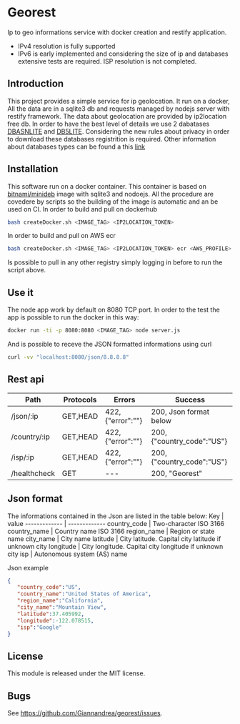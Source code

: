 # Georest
Ip to geo informations service with docker creation and restify application.
- IPv4 resolution is fully supported
- IPv6 is early implemented and considering the size of ip and databases extensive tests are required. ISP resolution is not completed.

## Introduction

This project provides a simple service for ip geolocation.
It run on a docker, All the data are in a sqlite3 db and requests managed by nodejs server with restify framework.
The data about geolocation are provided by ip2location free db. In order to have the best level of details we use 2 dabatases [DBASNLITE](https://lite.ip2location.com/database/ip-asn) and [DB5LITE](https://lite.ip2location.com/database/ip-country-region-city-latitude-longitude).
Considering the new rules about privacy in order to download these databases registrition is required.
Other information about databases types can be found a this [link](https://lite.ip2location.com)

## Installation
This software run on a docker container. This container is based on [bitnami/minideb]() image with sqlite3 and nodoejs. All the procedure are covedere by scripts so the building of the image is automatic and an be used on CI.
In order to build and pull on dockerhub
```bash
bash createDocker.sh <IMAGE_TAG> <IP2LOCATION_TOKEN>
```
In order to build and pull on AWS ecr
```bash
bash createDocker.sh <IMAGE_TAG> <IP2LOCATION_TOKEN> ecr <AWS_PROFILE> <AWS_REGION>
```
Is possible to pull in any other registry simply logging in before to run the script above.

## Use it
The node app work by default on 8080 TCP port. 
In order to the test the app is possible to run the docker in this way:
```bash
docker run -ti -p 8080:8080 <IMAGE_TAG> node server.js
```
And is possible to receve the JSON formatted informations using curl
```bash
curl -vv "localhost:8080/json/8.8.8.8"
```
## Rest api
Path  | Protocols  |  Errors  |  Success
------------- | ------------- | ------------- | -------------   
/json/:ip  | GET,HEAD  | 422, {"error":"<Error message>"}  | 200, Json format below
/country/:ip  | GET,HEAD  | 422, {"error":"<Error message>"}  | 200, {"country_code":"US"}
/isp/:ip  | GET,HEAD  | 422, {"error":"<Error message>"}  | 200, {"country_code":"US"}
/healthcheck  | GET  | ---  | 200, "Georest"

## Json format
The informations contained in the Json are listed in the table below:
Key  | value
------------- | -------------
country_code  | Two-character ISO 3166
country_name  | Country name ISO 3166
region_name  | Region or state name
city_name  | City name
latitude  | City latitude. Capital city latitude if unknown city
longitude  | City longitude. Capital city longitude if unknown city
isp  | Autonomous system (AS) name

Json example
```json
{
   "country_code":"US",
   "country_name":"United States of America",
   "region_name":"California",
   "city_name":"Mountain View",
   "latitude":37.405992,
   "longitude":-122.078515,
   "isp":"Google"
}
```
## License

This module is released under the MIT license.

## Bugs

See <https://github.com/Giannandrea/georest/issues>.
